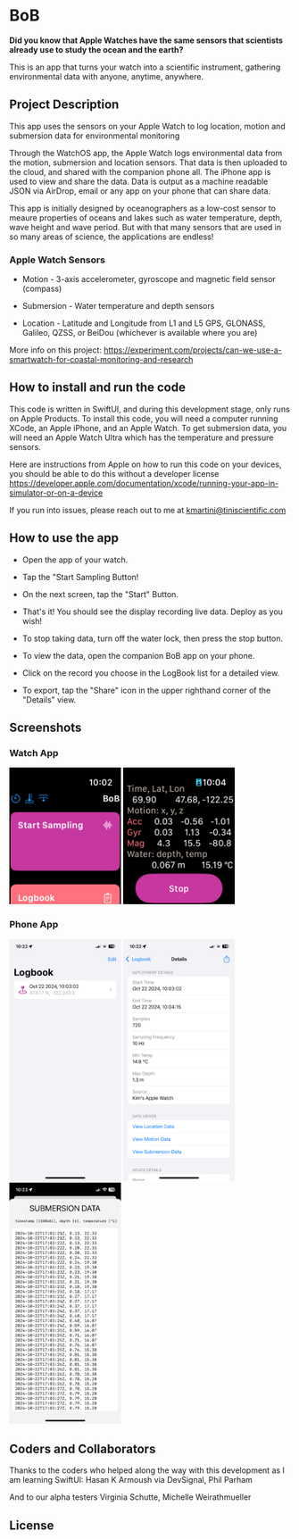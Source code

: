 # BoB
**Did you know that Apple Watches have the same sensors that scientists already use to study the ocean and the earth?**

This is an app that turns your watch into a scientific instrument, gathering environmental data with anyone, anytime, anywhere.

## Project Description
This app uses the sensors on your Apple Watch to log location, motion and submersion data for environmental monitoring

Through the WatchOS app, the Apple Watch logs environmental data from the motion, submersion and location sensors. That data is then uploaded to the cloud, and shared with the companion phone all. The iPhone app is used to view and share the data. Data is output as a machine readable JSON via AirDrop, email or any app on your phone that can share data. 

This app is initially designed by oceanographers as a low-cost sensor to meaure properties of oceans and lakes such as water temperature, depth, wave height and wave period. But with that many sensors that are used in so many areas of science, the applications are endless!

### Apple Watch Sensors
- Motion - 3-axis accelerometer, gyroscope and magnetic field sensor (compass)

- Submersion - Water temperature and depth sensors

- Location - Latitude and Longitude from L1 and L5 GPS, GLONASS, Galileo, QZSS, or BeiDou (whichever is available where you are)

More info on this project: https://experiment.com/projects/can-we-use-a-smartwatch-for-coastal-monitoring-and-research

## How to install and run the code
This code is written in SwiftUI, and during this development stage, only runs on Apple Products. To install this code, you will need a computer running XCode, an Apple iPhone, and an Apple Watch. To get submersion data, you will need an Apple Watch Ultra which has the temperature and pressure sensors. 

Here are instructions from Apple on how to run this code on your devices, you should be able to do this without a developer license https://developer.apple.com/documentation/xcode/running-your-app-in-simulator-or-on-a-device

If you run into issues, please reach out to me at kmartini@tiniscientific.com

## How to use the app
- Open the app of your watch. 

- Tap the "Start Sampling Button!

- On the next screen, tap the "Start" Button.

- That's it! You should see the display recording live data. Deploy as you wish!

- To stop taking data, turn off the water lock, then press the stop button.

- To view the data, open the companion BoB app on your phone. 

- Click on the record you choose in the LogBook list for a detailed view.

- To export, tap the "Share" icon in the upper righthand corner of the "Details" view.

## Screenshots
### Watch App
<p float="center">
<img src="https://github.com/rejectedbanana/BoB/blob/main/ScreenShots/WatchBoBContentView.PNG" width=200>
<img src="https://github.com/rejectedbanana/BoB/blob/main/ScreenShots/WatchBoBSamplingView.PNG" width=200>
</p>

### Phone App
<p float="center">
<img src="https://github.com/rejectedbanana/BoB/blob/main/ScreenShots/BoBLogbookView.PNG" width=200>
<img src="https://github.com/rejectedbanana/BoB/blob/main/ScreenShots/BoBDetailView.PNG" width=200>
<img src="https://github.com/rejectedbanana/BoB/blob/main/ScreenShots/BoBDetailDataView.PNG" width=200>
</p>

## Coders and Collaborators
Thanks to the coders who helped along the way with this development as I am learning SwiftUI: Hasan K Armoush via DevSignal, Phil Parham

And to our alpha testers Virginia Schutte, Michelle Weirathmueller

## License
